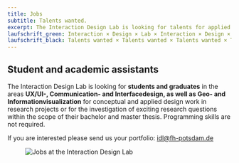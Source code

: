 ```yaml
---
title: Jobs
subtitle: Talents wanted.
excerpt: The Interaction Design Lab is looking for talents for applied research. We are looking forward to your application.
laufschrift_green: Interaction × Design × Lab × Interaction × Design × Lab × Interaction × Design × Lab
laufschrift_black: Talents wanted × Talents wanted × Talents wanted × Talents wanted × Talents wanted
---
```


## Student and academic assistants

The Interaction Design Lab is looking for <strong>students and graduates</strong> in the areas <strong>UX/UI-, Communication- and Interfacedesign, as well as Geo- and Informationvisualization</strong> for conceptual and applied design work in research projects or for the investigation of exciting research questions within the scope of their bachelor and master thesis. Programming skills are not required.

If you are interested please send us your portfolio: <a href="mailto:idl@fh-potsdam.de">idl@fh-potsdam.de</a>

<figure class="center">
  <img src="/images/jobs.jpeg" alt="Jobs at the Interaction Design Lab">
</figure>